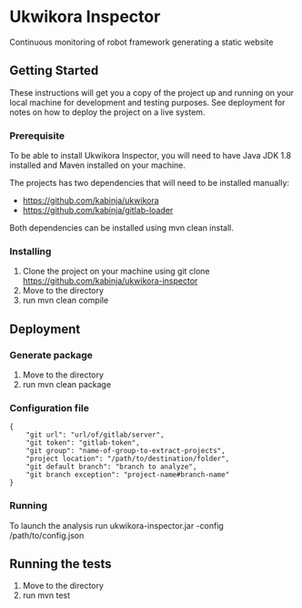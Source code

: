 # Ukwikora Inspector

Continuous monitoring of robot framework generating a static website

## Getting Started

These instructions will get you a copy of the project up and running on your local machine for development and testing purposes. See deployment for notes on how to deploy the project on a live system.

### Prerequisite

To be able to install Ukwikora Inspector, you will need to have Java JDK 1.8 installed and Maven installed on your machine.

The projects has two dependencies that will need to be installed manually:

* https://github.com/kabinja/ukwikora
* https://github.com/kabinja/gitlab-loader

Both dependencies can be installed using mvn clean install.

### Installing

1. Clone the project on your machine using git clone https://github.com/kabinja/ukwikora-inspector
2. Move to the directory
3. run mvn clean compile

## Deployment

### Generate package

1. Move to the directory
2. run mvn clean package

### Configuration file

    {
        "git url": "url/of/gitlab/server",
        "git token": "gitlab-token",
        "git group": "name-of-group-to-extract-projects",
        "project location": "/path/to/destination/folder",
        "git default branch": "branch to analyze",
        "git branch exception": "project-name#branch-name"
    }

### Running

To launch the analysis run ukwikora-inspector.jar -config /path/to/config.json

## Running the tests

1. Move to the directory
2. run mvn test